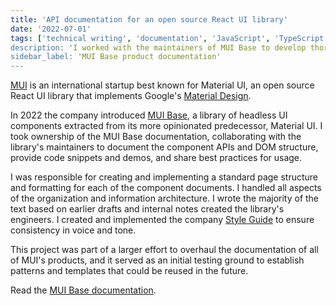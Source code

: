```yaml
---
title: 'API documentation for an open source React UI library'
date: '2022-07-01'
tags: ['technical writing', 'documentation', 'JavaScript', 'TypeScript', 'React', API']
description: 'I worked with the maintainers of MUI Base to develop thorough technical documentation for this React UI library.'
sidebar_label: 'MUI Base product documentation'
---
```


[MUI](https://www.mui.com/) is an international startup best known for Material UI, an open source React UI library that implements Google's [Material Design](https://www.material.io/).

In 2022 the company introduced [MUI Base](https://mui.com/base/getting-started/overview/), a library of headless UI components extracted from its more opinionated predecessor, Material UI.
I took ownership of the MUI Base documentation, collaborating with the library's maintainers to document the component APIs and DOM structure, provide code snippets and demos, and share best practices for usage.

I was responsible for creating and implementing a standard page structure and formatting for each of the component documents.
I handled all aspects of the organization and information architecture.
I wrote the majority of the text based on earlier drafts and internal notes created the library's engineers.
I created and implemented the company [Style Guide](https://mui-org.notion.site/Style-guide-2a957a4168a54d47b14bae026d06a24b) to ensure consistency in voice and tone.

This project was part of a larger effort to overhaul the documentation of all of MUI's products, and it served as an initial testing ground to establish patterns and templates that could be reused in the future.

Read the [MUI Base documentation](https://mui.com/base/getting-started/overview/).